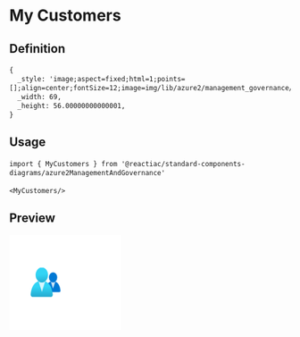 # My Customers

## Definition

```
{
  _style: 'image;aspect=fixed;html=1;points=[];align=center;fontSize=12;image=img/lib/azure2/management_governance/My_Customers.svg;strokeColor=none;',
  _width: 69,
  _height: 56.00000000000001,
}
```

## Usage

```
import { MyCustomers } from '@reactiac/standard-components-diagrams/azure2ManagementAndGovernance'

<MyCustomers/>
```

## Preview

<img src="./my-customers.png" width="200"/>

